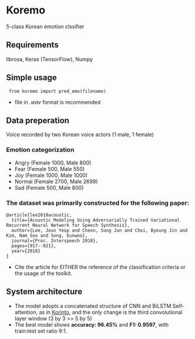 # Koremo
5-class Korean emotion clssifier

## Requirements
librosa, Keras (TensorFlow), Numpy

## Simple usage
<pre><code> from koremo import pred_emo(filename) </code></pre>
* file in *.wav* format is recommended

## Data preperation
Voice recorded by two Korean voice actors (1 male, 1 female)
### Emotion categorization
* Angry (Female 1000, Male 800)
* Fear (Female 500, Male 550)
* Joy (Female 1000, Male 1000)
* Normal (Female 2700, Male 2699)
* Sad (Female 500, Male 800)
### The dataset was primarily constructed for the following paper:
```
@article{lee2018acoustic,
  title={Acoustic Modeling Using Adversarially Trained Variational Recurrent Neural Network for Speech Synthesis},
  author={Lee, Joun Yeop and Cheon, Sung Jun and Choi, Byoung Jin and Kim, Nam Soo and Song, Eunwoo},
  journal={Proc. Interspeech 2018},
  pages={917--921},
  year={2018}
}
```
* Cite the article for EITHER the reference of the classification criteria or the usage of the toolkit.

## System architecture
* The model adopts a concatenated structure of CNN and BiLSTM Self-attention, as in [Korinto](https://github.com/warnikchow/korinto), and the only change is the third convolutional layer window (3 by 3 >> 5 by 5)
* The best model shows **accuracy: 96.45%** and **F1: 0.9597**, with train:test set ratio 9:1.



